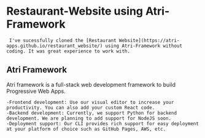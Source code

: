 # Restaurant-Website using Atri-Framework

     I've sucessfully cloned the [Restaurant Website](https://atri-apps.github.io/restaurant_website/) using Atri-Framework without coding. It was great experience to work with. 

## Atri Framework
   Atri framework is a full-stack web development framework to build Progressive Web Apps.

    -Frontend development: Use our visual editor to increase your productivity. You can also add your custom React code.
    -Backend development: Currently, we support Python for backend development. We are planning to add support for NodeJS soon.
    -Deployment support: Our CLI provides rich support for easy deployment at your platform of choice such as GitHub Pages, AWS, etc.
